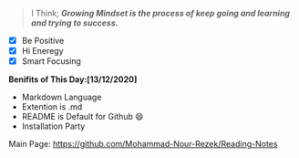 > I Think;
***Growing Mindset is the process of keep going and learning and trying to success.***
- [x] Be Positive
- [x] Hi Eneregy
- [x] Smart Focusing

**Benifits of This Day:[13/12/2020]**
* Markdown Language 
* Extention is .md
* README is Default for Github
:smile:
* Installation Party

Main Page:
https://github.com/Mohammad-Nour-Rezek/Reading-Notes